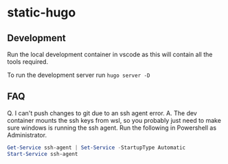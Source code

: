 # static-hugo

## Development

Run the local development container in vscode as this will contain all the tools required.

To run the development server run `hugo server -D`

## FAQ

Q. I can't push changes to git due to an ssh agent error.
A. The dev container mounts the ssh keys from wsl, so you probably just need to make sure windows is running the ssh agent. 
Run the following in Powershell as Administrator.

```Powershell
Get-Service ssh-agent | Set-Service -StartupType Automatic
Start-Service ssh-agent
```
